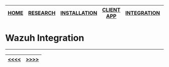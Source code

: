 |[HOME](README.md)|[RESEARCH](01_research.md)|[INSTALLATION](02_install_rocky.md)|[CLIENT APP](03_client_app.md)|[INTEGRATION](04_wazuh_integration.md)|[DEMONSTRATION](05_demonstration.md)|[CONCLUSION](06_conclusion.md)|
|-|-|-|-|-|-|-|

# Wazuh Integration
___
|[<<<<](03_client_app.md)|[>>>>](05_demonstration.md)|
|-|-|
